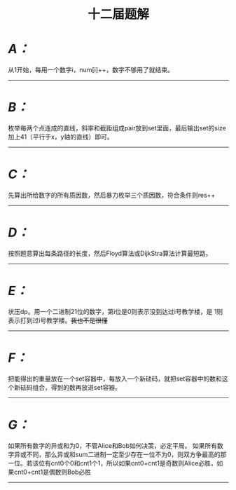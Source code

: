 # <center>  十二届题解 </center>

# ***A：***

从1开始，每用一个数字i，num[i]++，数字不够用了就结束。
***
# ***B：***
枚举每两个点连成的直线，斜率和截距组成pair放到set里面，最后输出set的size加上41（平行于x，y轴的直线）即可。
***
# ***C：***
先算出所给数字的所有质因数，然后暴力枚举三个质因数，符合条件则res++
***
# ***D：***
按照题意算出每条路径的长度，然后Floyd算法或DijkStra算法计算最短路。
***
# ***E：***
状压dp。用一个二进制21位的数字，第i位是0则表示没到达过i号教学楼，是 1则表示打到过i号教学楼。~~我也不是很懂~~
***
# ***F：***
把能得出的重量放在一个set容器中，每放入一个新砝码，就把set容器中的数和这个新砝码组合，得到的数再放进set容器。
***
# ***G：***
如果所有数字的异或和为0，不管Alice和Bob如何决策，必定平局。
如果所有数字异或不同，那么异或和sum二进制一定至少存在一位不为0，则双方争最高的那一位。若该位有cnt0个0和cnt1个1，所以如果cnt0+cnt1是奇数则Alice必胜，如果cnt0+cnt1是偶数则Bob必胜

***